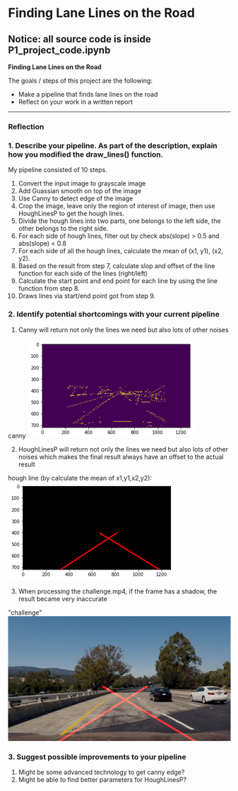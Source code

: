 # **Finding Lane Lines on the Road** 

Notice: all source code is inside P1_project_code.ipynb
---
**Finding Lane Lines on the Road**

The goals / steps of this project are the following:
* Make a pipeline that finds lane lines on the road
* Reflect on your work in a written report

[//]: # (Image References)

[image1]: ./examples/grayscale.jpg "Grayscale"

---

### Reflection

### 1. Describe your pipeline. As part of the description, explain how you modified the draw_lines() function.

My pipeline consisted of 10 steps.

1. Convert the input image to grayscale image
2. Add Guassian smooth on top of the image 
3. Use Canny to detect edge of the image
4. Crop the image, leave only the region of interest of image, then use HoughLinesP to get the hough lines.
5. Divide the hough lines into two parts, one belongs to the left side, the other belongs to the right side.
6. For each side of hough lines, filter out by check abs(slope) > 0.5 and abs(slope) < 0.8
7. For each side of all the hough lines, calculate the mean of (x1, y1), (x2, y2).
8. Based on the result from step 7, calculate slop and offset of the line function for each side of the lines (right/left)
9. Calculate the start point and end point for each line by using the line function from step 8.
10. Draws lines via start/end point got from step 9.


### 2. Identify potential shortcomings with your current pipeline

1. Canny will return not only the lines we need but also lots of other noises

canny
![alt text](./examples/canny.png)

2. HoughLinesP will return not only the lines we need but also lots of other noises which makes the final result always have an offset to the actual result 

hough line (by calculate the mean of x1,y1,x2,y2):
![alt text](./examples/houghline.png)

3. When processing the challenge.mp4, if the frame has a shadow, the result became very inaccurate

"challenge"
![alt text](./examples/challenge.jpg)

### 3. Suggest possible improvements to your pipeline

1. Might be some advanced technology to get canny edge?
2. Might be able to find better parameters for HoughLinesP?
